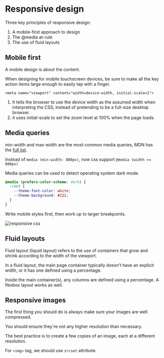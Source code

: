 # Responsive design

Three key principles of responsive design:

1. A mobile-first approach to design
2. The @media at-rule
3. The use of fluid layouts

## Mobile first

A mobile design is about the content.

When designing for mobile touchscreen devices, be sure to make all the key action items large enough to easily tap with a finger.

`<meta name="viewport" content="width=device-width, initial-scale=1">`

1. It tells the browser to use the device width as the assumed width when interpreting the CSS, instead of pretending to be a full-size desktop browser.
2. it uses initial-scale to set the zoom level at 100% when the page loads.

## Media queries

min-width and max-width are the most common media queries, MDN has the [full list](https://developer.mozilla.org/en-US/docs/Web/CSS/@media).

Instead of `media (min-width: 800px)`, now css support `@media (width >= 800px)`

Media queries can be used to detect operating system dark mode.

```css
@media (prefers-color-scheme: dark) {
  :root {
    --theme-font-color: white;
    --theme-background: #222;
  }
}
```

Write mobile styles first, then work up to larger breakpoints.

![responsive css](../../assets/image/responsive_css.png)

## Fluid layouts

Fluid layout (liquid layout) refers to the use of containers that grow and shrink according to the width of the viewport.

In a fluid layout, the main page container typically doesn’t have an explicit width, or it has one defined using a percentage.

Inside the main container(s), any columns are defined using a percentage. A flexbox layout works as well.

## Responsive images

The first thing you should do is always make sure your images are well compressed.

You should ensure they're not any higher resolution than necessary.

The best practice is to create a few copies of an image, each at a different resolution.

For `<img>` tag, we should use `srcset` attribute.
